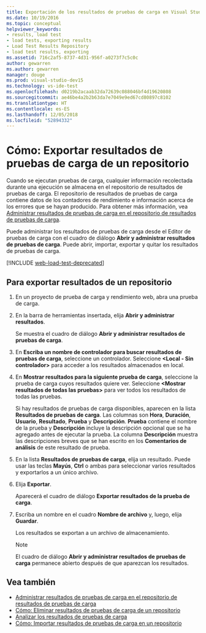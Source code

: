 ```yaml
---
title: Exportación de los resultados de pruebas de carga en Visual Studio
ms.date: 10/19/2016
ms.topic: conceptual
helpviewer_keywords:
- results, load test
- load tests, exporting results
- Load Test Results Repository
- load test results, exporting
ms.assetid: 716c2af5-8737-4d31-956f-a0273f7c5c0c
author: gewarren
ms.author: gewarren
manager: douge
ms.prod: visual-studio-dev15
ms.technology: vs-ide-test
ms.openlocfilehash: d0219b2acaab32da72639c088046bf4d19620808
ms.sourcegitcommit: ae46be4a2b2b63da7e7049e9ed67cd80897c8102
ms.translationtype: HT
ms.contentlocale: es-ES
ms.lasthandoff: 12/05/2018
ms.locfileid: "52894332"
---
```

# <a name="how-to-export-load-test-results-from-a-repository"></a>Cómo: Exportar resultados de pruebas de carga de un repositorio

Cuando se ejecutan pruebas de carga, cualquier información recolectada durante una ejecución se almacena en el repositorio de resultados de pruebas de carga. El repositorio de resultados de pruebas de carga contiene datos de los contadores de rendimiento e información acerca de los errores que se hayan producido. Para obtener más información, vea [Administrar resultados de pruebas de carga en el repositorio de resultados de pruebas de carga](../test/manage-load-test-results-in-the-load-test-results-repository.md).

Puede administrar los resultados de pruebas de carga desde el Editor de pruebas de carga con el cuadro de diálogo **Abrir y administrar resultados de pruebas de carga**. Puede abrir, importar, exportar y quitar los resultados de pruebas de carga.

[!INCLUDE [web-load-test-deprecated](includes/web-load-test-deprecated.md)]

## <a name="to-export-results-from-a-repository"></a>Para exportar resultados de un repositorio

1.  En un proyecto de prueba de carga y rendimiento web, abra una prueba de carga.

2.  En la barra de herramientas insertada, elija **Abrir y administrar resultados**.

     Se muestra el cuadro de diálogo **Abrir y administrar resultados de pruebas de carga**.

3.  En **Escriba un nombre de controlador para buscar resultados de pruebas de carga**, seleccione un controlador. Seleccione **\<Local - Sin controlador>** para acceder a los resultados almacenados en local.

4.  En **Mostrar resultados para la siguiente prueba de carga**, seleccione la prueba de carga cuyos resultados quiere ver. Seleccione **\<Mostrar resultados de todas las pruebas>** para ver todos los resultados de todas las pruebas.

     Si hay resultados de pruebas de carga disponibles, aparecen en la lista **Resultados de pruebas de carga**. Las columnas son **Hora**, **Duración**, **Usuario**, **Resultado**, **Prueba** y **Descripción**. **Prueba** contiene el nombre de la prueba y **Descripción** incluye la descripción opcional que se ha agregado antes de ejecutar la prueba. La columna **Descripción** muestra las descripciones breves que se han escrito en los **Comentarios de análisis** de este resultado de prueba.

5.  En la lista **Resultados de pruebas de carga**, elija un resultado. Puede usar las teclas **Mayús**, **Ctrl** o ambas para seleccionar varios resultados y exportarlos a un único archivo.

6.  Elija **Exportar**.

     Aparecerá el cuadro de diálogo **Exportar resultados de la prueba de carga**.

7.  Escriba un nombre en el cuadro **Nombre de archivo** y, luego, elija **Guardar**.

     Los resultados se exportan a un archivo de almacenamiento.

    > [!NOTE]
    > El cuadro de diálogo **Abrir y administrar resultados de pruebas de carga** permanece abierto después de que aparezcan los resultados.

## <a name="see-also"></a>Vea también

- [Administrar resultados de pruebas de carga en el repositorio de resultados de pruebas de carga](../test/manage-load-test-results-in-the-load-test-results-repository.md)
- [Cómo: Eliminar resultados de pruebas de carga de un repositorio](../test/how-to-delete-load-test-results-from-a-repository.md)
- [Analizar los resultados de pruebas de carga](../test/analyze-load-test-results-using-the-load-test-analyzer.md)
- [Cómo: Importar resultados de pruebas de carga en un repositorio](../test/how-to-import-load-test-results-into-a-repository.md)